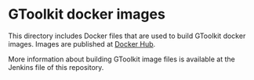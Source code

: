 # GToolkit docker images

This directory includes Docker files that are used to build GToolkit docker images.
Images are published at [Docker Hub](https://hub.docker.com/r/feenkcom/gtoolkit).

More information about building GToolkit image files is available at the Jenkins file of this repository.
